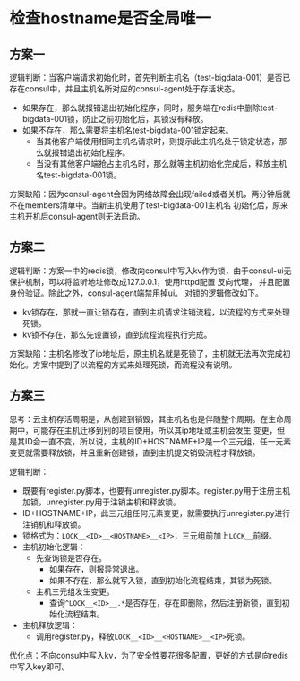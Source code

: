 # 检查hostname是否全局唯一

## 方案一
逻辑判断：当客户端请求初始化时，首先判断主机名（test-bigdata-001）是否已存在consul中，并且主机名所对应的consul-agent处于存活状态。
  - 如果存在，那么就报错退出初始化程序，同时，服务端在redis中删除test-bigdata-001锁，防止之前初始化后，其锁没有释放。
  - 如果不存在，那么需要将主机名test-bigdata-001锁定起来。
      - 当其他客户端使用相同主机名请求时，则提示此主机名处于锁定状态，那么就报错退出初始化程序。
      - 当没有其他客户端抢占主机名时，那么就等主机初始化完成后，释放主机名test-bigdata-001锁。

方案缺陷：因为consul-agent会因为网络故障会出现failed或者关机，两分钟后就不在members清单中。当新主机使用了test-bigdata-001主机名
    初始化后，原来主机开机后consul-agent则无法启动。


## 方案二
逻辑判断：方案一中的redis锁，修改向consul中写入kv作为锁，由于consul-ui无保护机制，可以将监听地址修改成127.0.0.1，使用httpd配置
    反向代理， 并且配置身份验证。除此之外，consul-agent端禁用掉ui。 对锁的逻辑修改如下。
- kv锁存在，那就一直让锁存在，直到主机请求注销流程，以流程的方式来处理死锁。
- kv锁不存在，那么先设置锁，直到流程流程执行完成。

方案缺陷：主机名修改了ip地址后，原主机名就是死锁了，主机就无法再次完成初始化。方案中提到了以流程的方式来处理死锁，而流程没有说明。


## 方案三
思考：云主机存活周期是，从创建到销毁，其主机名也是伴随整个周期。在生命周期中，可能存在主机迁移到别的项目使用，所以其ip地址或主机会发生
     变更，但是其ID会一直不变，所以说，主机的ID+HOSTNAME+IP是一个三元组，任一元素变更就需要释放锁，并且重新创建锁，直到主机提交销毁流程才释放锁。

逻辑判断：
- 既要有register.py脚本，也要有unregister.py脚本。register.py用于注册主机加锁，unregister.py用于注销主机和释放锁。
- ID+HOSTNAME+IP，此三元组任何元素变更，就需要执行unregister.py进行注销机和释放锁。
- 锁格式为：`LOCK__<ID>__<HOSTNAME>__<IP>`，三元组前加上`LOCK__`前缀。
- 主机初始化逻辑：
    - 先查询锁是否存在。
        - 如果存在，则报异常退出。
        - 如果不存在，那么就写入锁，直到初始化流程结束，其锁为死锁。
    - 主机三元组发生变更。
        - 查询`^LOCK__<ID>__.*`是否存在，存在即删除，然后注册新锁，直到初始化流程结束。
- 主机释放逻辑：
    - 调用register.py，释放`LOCK__<ID>__<HOSTNAME>__<IP>`死锁。

优化点：不向consul中写入kv，为了安全性要花很多配置，更好的方式是向redis中写入key即可。
        
      